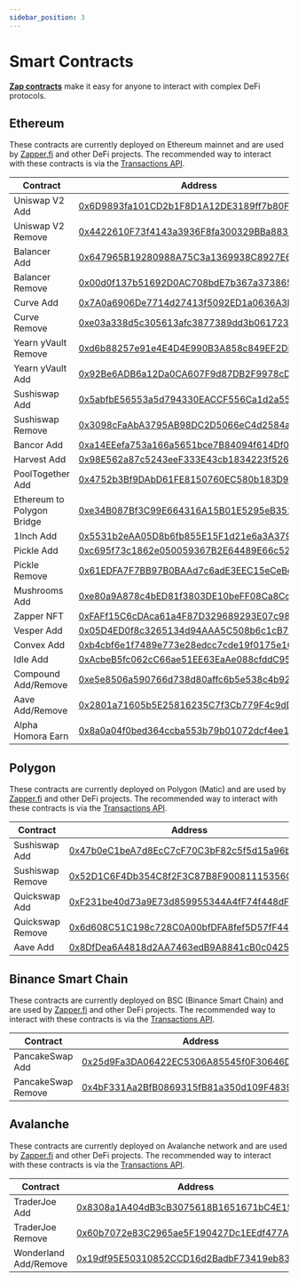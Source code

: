 ```yaml
---
sidebar_position: 3
---
```


# Smart Contracts

[**Zap contracts**](https://learn.zapper.fi/articles/what-is-a-zap) make it easy
for anyone to interact with complex DeFi protocols.

## Ethereum

These contracts are currently deployed on Ethereum mainnet and are used by
[Zapper.fi](https://zapper.fi) and other DeFi projects. The recommended way to
interact with these contracts is via the
[Transactions API](https://api.zapper.fi/api/static/index.html#/Zap%20In).

| Contract                   | Address                                                                                                                    | Version |
| -------------------------- | -------------------------------------------------------------------------------------------------------------------------- | ------- |
| Uniswap V2 Add             | [0x6D9893fa101CD2b1F8D1A12DE3189ff7b80FdC10](https://etherscan.io/address/0x6d9893fa101cd2b1f8d1a12de3189ff7b80fdc10)      | 5.0     |
| Uniswap V2 Remove          | [0x4422610F73f4143a3936F8fa300329BBa8833b54](https://etherscan.io/address/0x4422610f73f4143a3936f8fa300329bba8833b54)      | 5.0     |
| Balancer Add               | [0x647965B19280988A75C3a1369938C8927E6c8715](https://etherscan.io/address/0x647965b19280988a75c3a1369938c8927e6c8715)      | 4.0     |
| Balancer Remove            | [0x00d0f137b51692D0AC708bdE7b367a373865cFfe](https://etherscan.io/address/0x00d0f137b51692D0AC708bdE7b367a373865cFfe)      | 2.2     |
| Curve Add                  | [0x7A0a6906De7714d27413f5092ED1a0636A3FBc9A](https://etherscan.io/address/0x7a0a6906de7714d27413f5092ed1a0636a3fbc9a)      | 4.0     |
| Curve Remove               | [0xe03a338d5c305613afc3877389dd3b0617233387](https://etherscan.io/address/0xe03a338d5c305613afc3877389dd3b0617233387)      | 4.2     |
| Yearn yVault Remove        | [0xd6b88257e91e4E4D4E990B3A858c849EF2DFdE8c](https://etherscan.io/address/0xd6b88257e91e4e4d4e990b3a858c849ef2dfde8c)      | 3.0.1   |
| Yearn yVault Add           | [0x92Be6ADB6a12Da0CA607F9d87DB2F9978cD6ec3E](https://etherscan.io/address/0x92be6adb6a12da0ca607f9d87db2f9978cd6ec3e)      | 4.0     |
| Sushiswap Add              | [0x5abfbE56553a5d794330EACCF556Ca1d2a55647C](https://etherscan.io/address/0x5abfbe56553a5d794330eaccf556ca1d2a55647c)      | 4.0     |
| Sushiswap Remove           | [0x3098cFaAbA3795AB98DC2D5066eC4d2584ae7C68](https://etherscan.io/address/0x3098cfaaba3795ab98dc2d5066ec4d2584ae7c68)      | 4.0     |
| Bancor Add                 | [0xa14EEefa753a166a5651bce7B84094f614Df0D05](https://etherscan.io/address/0xa14EEefa753a166a5651bce7B84094f614Df0D05)      | 2.1     |
| Harvest Add                | [0x98E562a87c5243eeF333E43cb1834223f526c434](https://etherscan.io/address/0x98e562a87c5243eef333e43cb1834223f526c434)      | 3.0     |
| PoolTogether Add           | [0x4752b3Bf9DAbD61FE8150760EC580b183D9fdA57](https://etherscan.io/address/0x4752b3bf9dabd61fe8150760ec580b183d9fda57)      | 2.0     |
| Ethereum to Polygon Bridge | [0xe34B087Bf3C99E664316A15B01E5295eB3512760](https://etherscan.io/address/0xe34b087bf3c99e664316a15b01e5295eb3512760)      | 1.1     |
| 1Inch Add                  | [0x5531b2eAA05D8b6fb855E15F1d21e6a3A3794B4d](https://etherscan.io/address/0x5531b2eAA05D8b6fb855E15F1d21e6a3A3794B4d#code) | 1.0     |
| Pickle Add                 | [0xc695f73c1862e050059367B2E64489E66c525983](https://etherscan.io/address/0xc695f73c1862e050059367b2e64489e66c525983)      | 1.0     |
| Pickle Remove              | [0x61EDFA7F7BB97B0BAAd7c6adE3EEC15eCeBd7dCB](https://etherscan.io/address/0x61edfa7f7bb97b0baad7c6ade3eec15ecebd7dcb)      | 1.0     |
| Mushrooms Add              | [0xe80a9A878c4bED81f3803DE10beFF08Ca8Cd8c61](https://etherscan.io/address/0xe80a9a878c4bed81f3803de10beff08ca8cd8c61)      | 2.0     |
| Zapper NFT                 | [0xFAFf15C6cDAca61a4F87D329689293E07c98f578](https://etherscan.io/address/0xfaff15c6cdaca61a4f87d329689293e07c98f578)      | 1.0.5   |
| Vesper Add                 | [0x05D4ED0f8c3265134d94AAA5C508b6c1cB7095Fd](https://etherscan.io/address/0x05d4ed0f8c3265134d94aaa5c508b6c1cb7095fd)      | 1.0     |
| Convex Add                 | [0xb4cbf6e1f7489e773e28edcc7cde19f0175e16d9](https://etherscan.io/address/0xb4cbf6e1f7489e773e28edcc7cde19f0175e16d9)      | 1.0     |
| Idle Add                   | [0xAcbeB5fc062cC66ae51EE63EaAe088cfddC9586a](https://etherscan.io/address/0xacbeb5fc062cc66ae51ee63eaae088cfddc9586a)      | 1.0     |
| Compound Add/Remove        | [0xe5e8506a590766d738d80affc6b5e538c4b92f82](https://etherscan.io/address/0xe5e8506a590766d738d80affc6b5e538c4b92f82)      | 1.0     |
| Aave Add/Remove            | [0x2801a71605b5E25816235C7f3Cb779F4c9dD60Ee](https://etherscan.io/address/0x2801a71605b5e25816235c7f3cb779f4c9dd60ee)      | 1.0.2   |
| Alpha Homora Earn          | [0x8a0a04f0bed364ccba553b79b01072dcf4ee153b](https://etherscan.io/address/0x8a0a04f0bed364ccba553b79b01072dcf4ee153b)      | 1.0     |

## Polygon

These contracts are currently deployed on Polygon (Matic) and are used by
[Zapper.fi](https://zapper.fi) and other DeFi projects. The recommended way to
interact with these contracts is via the
[Transactions API](https://api.zapper.fi/api/static/index.html#/Zap%20In).

| Contract         | Address                                                                                                                                               | Version |
| ---------------- | ----------------------------------------------------------------------------------------------------------------------------------------------------- | ------- |
| Sushiswap Add    | [0x47b0eC1beA7d8EcC7cF70C3bF82c5f5d15a96b6D](https://explorer-mainnet.maticvigil.com/address/0x47b0eC1beA7d8EcC7cF70C3bF82c5f5d15a96b6D/transactions) | 3.0     |
| Sushiswap Remove | [0x52D1C6F4Db354C8f2F3C87B8F90081115356C597](https://polygonscan.com/address/0x52D1C6F4Db354C8f2F3C87B8F90081115356C597)                              | 3.0     |
| Quickswap Add    | [0xF231be40d73a9E73d859955344A4fF74f448dF34](https://explorer-mainnet.maticvigil.com/address/0xF231be40d73a9E73d859955344A4fF74f448dF34/transactions) | 2.0     |
| Quickswap Remove | [0x6d608C51C198c728C0A00bfDFA8fef5D57fF4424](https://polygonscan.com/address/0x6d608c51c198c728c0a00bfdfa8fef5d57ff4424)                              | 2.0     |
| Aave Add         | [0x8DfDea6A4818d2AA7463edB9A8841cB0c04255aF](https://polygonscan.com/address/0x8dfdea6a4818d2aa7463edb9a8841cb0c04255af)                              | 1.0.2   |

## Binance Smart Chain

These contracts are currently deployed on BSC (Binance Smart Chain) and are used
by [Zapper.fi](https://zapper.fi) and other DeFi projects. The recommended way
to interact with these contracts is via the
[Transactions API](https://api.zapper.fi/api/static/index.html#/Zap%20In).

| Contract           | Address                                                                                                              | Version |
| ------------------ | -------------------------------------------------------------------------------------------------------------------- | ------- |
| PancakeSwap Add    | [0x25d9Fa3DA06422EC5306A85545f0F30646D30eCd](https://bscscan.com/address/0x25d9fa3da06422ec5306a85545f0f30646d30ecd) | 3.1     |
| PancakeSwap Remove | [0x4bF331Aa2BfB0869315fB81a350d109F4839f81b](https://bscscan.com/address/0x4bF331Aa2BfB0869315fB81a350d109F4839f81b) | 3.0     |

## Avalanche

These contracts are currently deployed on Avalanche network and are used
by [Zapper.fi](https://zapper.fi) and other DeFi projects. The recommended way
to interact with these contracts is via the
[Transactions API](https://api.zapper.fi/api/static/index.html#/Zap%20In).

| Contract              | Address                                                                                                                                            | Version |
| --------------------- | -------------------------------------------------------------------------------------------------------------------------------------------------- | ------- |
| TraderJoe Add         | [0x8308a1A404dB3cB3075618B1651671bC4E15F9d5](https://cchain.explorer.avax.network/address/0x8308a1A404dB3cB3075618B1651671bC4E15F9d5/transactions) | 1.0     |
| TraderJoe Remove      | [0x60b7072e83C2965ae5F190427Dc1EEdf477A1588](https://cchain.explorer.avax.network/address/0x60b7072e83C2965ae5F190427Dc1EEdf477A1588/transactions) | 1.0     |
| Wonderland Add/Remove | [0x19df95E50310852CCD16d2BadbF73419eb837c1b](https://cchain.explorer.avax.network/address/0x19df95E50310852CCD16d2BadbF73419eb837c1b/transactions) | 1.0     |
